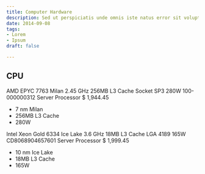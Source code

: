 ```yaml
---
title: Computer Hardware
description: Sed ut perspiciatis unde omnis iste natus error sit voluptatem
date: 2014-09-08
tags:
- Lorem
- Ipsum
draft: false

---
```


## CPU
AMD EPYC 7763 Milan 2.45 GHz 256MB L3 Cache Socket SP3 280W 100-000000312 Server Processor
$ 1,944.45
* 7 nm Milan 
* 256MB L3 Cache 
* 280W


Intel Xeon Gold 6334 Ice Lake 3.6 GHz 18MB L3 Cache LGA 4189 165W CD8068904657601 Server Processor
$ 1,999.45
* 10 nm Ice Lake 
* 18MB L3 Cache 
* 165W
